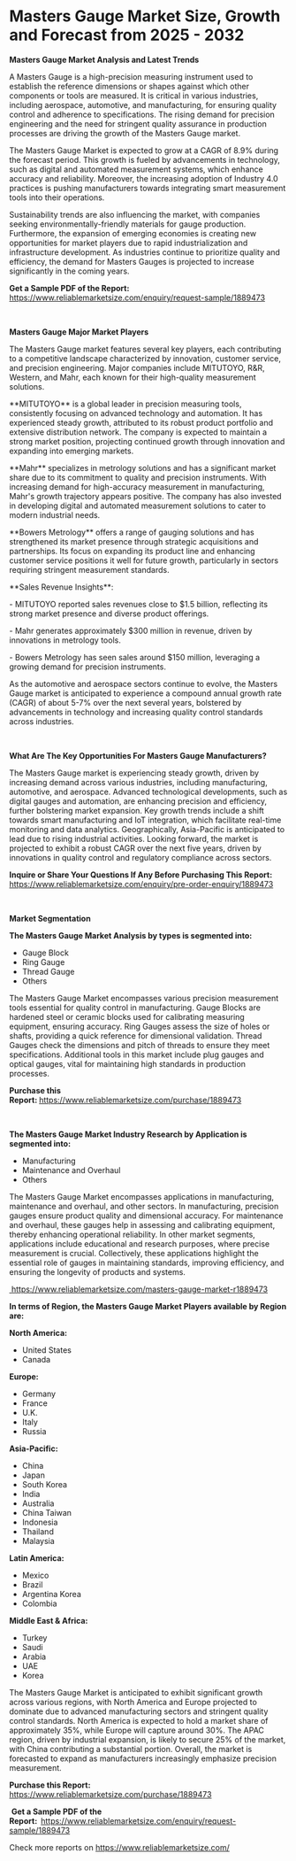 <p><h1>Masters Gauge Market Size, Growth and Forecast from 2025 - 2032</h1></p><p><strong>Masters Gauge Market Analysis and Latest Trends</strong></p>
<p><p>A Masters Gauge is a high-precision measuring instrument used to establish the reference dimensions or shapes against which other components or tools are measured. It is critical in various industries, including aerospace, automotive, and manufacturing, for ensuring quality control and adherence to specifications. The rising demand for precision engineering and the need for stringent quality assurance in production processes are driving the growth of the Masters Gauge market.</p><p>The Masters Gauge Market is expected to grow at a CAGR of 8.9% during the forecast period. This growth is fueled by advancements in technology, such as digital and automated measurement systems, which enhance accuracy and reliability. Moreover, the increasing adoption of Industry 4.0 practices is pushing manufacturers towards integrating smart measurement tools into their operations. </p><p>Sustainability trends are also influencing the market, with companies seeking environmentally-friendly materials for gauge production. Furthermore, the expansion of emerging economies is creating new opportunities for market players due to rapid industrialization and infrastructure development. As industries continue to prioritize quality and efficiency, the demand for Masters Gauges is projected to increase significantly in the coming years.</p></p>
<p><strong>Get a Sample PDF of the Report:&nbsp;</strong> <a href="https://www.reliablemarketsize.com/enquiry/request-sample/1889473?utm_campaign=2799&utm_medium=2&utm_source=Github&utm_content=ia&utm_term=28032025&utm_id=masters-gauge">https://www.reliablemarketsize.com/enquiry/request-sample/1889473</a></p>
<p>&nbsp;</p>
<p><strong>Masters Gauge Major Market Players</strong></p>
<p><p>The Masters Gauge market features several key players, each contributing to a competitive landscape characterized by innovation, customer service, and precision engineering. Major companies include MITUTOYO, R&R, Western, and Mahr, each known for their high-quality measurement solutions.</p><p>**MITUTOYO** is a global leader in precision measuring tools, consistently focusing on advanced technology and automation. It has experienced steady growth, attributed to its robust product portfolio and extensive distribution network. The company is expected to maintain a strong market position, projecting continued growth through innovation and expanding into emerging markets.</p><p>**Mahr** specializes in metrology solutions and has a significant market share due to its commitment to quality and precision instruments. With increasing demand for high-accuracy measurement in manufacturing, Mahr's growth trajectory appears positive. The company has also invested in developing digital and automated measurement solutions to cater to modern industrial needs.</p><p>**Bowers Metrology** offers a range of gauging solutions and has strengthened its market presence through strategic acquisitions and partnerships. Its focus on expanding its product line and enhancing customer service positions it well for future growth, particularly in sectors requiring stringent measurement standards.</p><p>**Sales Revenue Insights**:</p><p>- MITUTOYO reported sales revenues close to $1.5 billion, reflecting its strong market presence and diverse product offerings.</p><p>- Mahr generates approximately $300 million in revenue, driven by innovations in metrology tools.</p><p>- Bowers Metrology has seen sales around $150 million, leveraging a growing demand for precision instruments.</p><p>As the automotive and aerospace sectors continue to evolve, the Masters Gauge market is anticipated to experience a compound annual growth rate (CAGR) of about 5-7% over the next several years, bolstered by advancements in technology and increasing quality control standards across industries.</p></p>
<p>&nbsp;</p>
<p><strong>What Are The Key Opportunities For Masters Gauge Manufacturers?</strong></p>
<p><p>The Masters Gauge market is experiencing steady growth, driven by increasing demand across various industries, including manufacturing, automotive, and aerospace. Advanced technological developments, such as digital gauges and automation, are enhancing precision and efficiency, further bolstering market expansion. Key growth trends include a shift towards smart manufacturing and IoT integration, which facilitate real-time monitoring and data analytics. Geographically, Asia-Pacific is anticipated to lead due to rising industrial activities. Looking forward, the market is projected to exhibit a robust CAGR over the next five years, driven by innovations in quality control and regulatory compliance across sectors.</p></p>
<p><strong>Inquire or Share Your Questions If Any Before Purchasing This Report:</strong> <a href="https://www.reliablemarketsize.com/enquiry/pre-order-enquiry/1889473?utm_campaign=2799&utm_medium=2&utm_source=Github&utm_content=ia&utm_term=28032025&utm_id=masters-gauge">https://www.reliablemarketsize.com/enquiry/pre-order-enquiry/1889473</a></p>
<p>&nbsp;</p>
<p><strong>Market Segmentation</strong></p>
<p><strong>The Masters Gauge Market Analysis by types is segmented into:</strong></p>
<p><ul><li>Gauge Block</li><li>Ring Gauge</li><li>Thread Gauge</li><li>Others</li></ul></p>
<p><p>The Masters Gauge Market encompasses various precision measurement tools essential for quality control in manufacturing. Gauge Blocks are hardened steel or ceramic blocks used for calibrating measuring equipment, ensuring accuracy. Ring Gauges assess the size of holes or shafts, providing a quick reference for dimensional validation. Thread Gauges check the dimensions and pitch of threads to ensure they meet specifications. Additional tools in this market include plug gauges and optical gauges, vital for maintaining high standards in production processes.</p></p>
<p><strong>Purchase this Report:&nbsp;</strong><a href="https://www.reliablemarketsize.com/purchase/1889473?utm_campaign=2799&utm_medium=2&utm_source=Github&utm_content=ia&utm_term=28032025&utm_id=masters-gauge">https://www.reliablemarketsize.com/purchase/1889473</a></p>
<p>&nbsp;</p>
<p><strong>The Masters Gauge Market Industry Research by Application is segmented into:</strong></p>
<p><ul><li>Manufacturing</li><li>Maintenance and Overhaul</li><li>Others</li></ul></p>
<p><p>The Masters Gauge Market encompasses applications in manufacturing, maintenance and overhaul, and other sectors. In manufacturing, precision gauges ensure product quality and dimensional accuracy. For maintenance and overhaul, these gauges help in assessing and calibrating equipment, thereby enhancing operational reliability. In other market segments, applications include educational and research purposes, where precise measurement is crucial. Collectively, these applications highlight the essential role of gauges in maintaining standards, improving efficiency, and ensuring the longevity of products and systems.</p></p>
<p><a href="https://www.reliablemarketsize.com/masters-gauge-market-r1889473?utm_campaign=2799&utm_medium=2&utm_source=Github&utm_content=ia&utm_term=28032025&utm_id=masters-gauge">&nbsp;https://www.reliablemarketsize.com/masters-gauge-market-r1889473</a></p>
<p><strong>In terms of Region, the Masters Gauge Market Players available by Region are:</strong></p>
<p>
    <p> <strong> North America: </strong>
        <ul>
            <li>United States</li>
            <li>Canada</li>
        </ul>
        </p> 
    <p> <strong> Europe: </strong>
        <ul>
            <li>Germany</li>
            <li>France</li>
            <li>U.K.</li>
            <li>Italy</li>
            <li>Russia</li>
        </ul>
        </p> 
    <p> <strong> Asia-Pacific: </strong>
        <ul>
            <li>China</li>
            <li>Japan</li>
            <li>South Korea</li>
            <li>India</li>
            <li>Australia</li>
            <li>China Taiwan</li>
            <li>Indonesia</li>
            <li>Thailand</li>
            <li>Malaysia</li>
        </ul>
        </p> 
    <p> <strong> Latin America: </strong>
        <ul>
            <li>Mexico</li>
            <li>Brazil</li>
            <li>Argentina Korea</li>
            <li>Colombia</li>
        </ul>
        </p> 
    <p> <strong> Middle East & Africa: </strong>
        <ul>
            <li>Turkey</li>
            <li>Saudi</li>
            <li>Arabia</li>
            <li>UAE</li>
            <li>Korea</li>
        </ul>
    </p>
    </p>
<p><p>The Masters Gauge Market is anticipated to exhibit significant growth across various regions, with North America and Europe projected to dominate due to advanced manufacturing sectors and stringent quality control standards. North America is expected to hold a market share of approximately 35%, while Europe will capture around 30%. The APAC region, driven by industrial expansion, is likely to secure 25% of the market, with China contributing a substantial portion. Overall, the market is forecasted to expand as manufacturers increasingly emphasize precision measurement.</p></p>
<p><strong>Purchase this Report: </strong><a href="https://www.reliablemarketsize.com/purchase/1889473?utm_campaign=2799&utm_medium=2&utm_source=Github&utm_content=ia&utm_term=28032025&utm_id=masters-gauge">https://www.reliablemarketsize.com/purchase/1889473</a></p>
<p>&nbsp;<strong>Get a Sample PDF of the Report:&nbsp;&nbsp;</strong><a href="https://www.reliablemarketsize.com/enquiry/request-sample/1889473?utm_campaign=2799&utm_medium=2&utm_source=Github&utm_content=ia&utm_term=28032025&utm_id=masters-gauge">https://www.reliablemarketsize.com/enquiry/request-sample/1889473</a></p>
<p><strong></strong></p>
<p>Check more reports on <a href="https://www.reliablemarketsize.com/?utm_campaign=2799&utm_medium=2&utm_source=Github&utm_content=ia&utm_term=28032025&utm_id=masters-gauge">https://www.reliablemarketsize.com/</a></p>